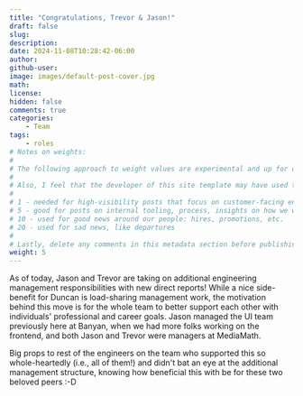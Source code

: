 ```yaml
---
title: "Congratulations, Trevor & Jason!"
draft: false
slug:
description:
date: 2024-11-08T10:28:42-06:00
author:
github-user:
image: images/default-post-cover.jpg
math:
license:
hidden: false
comments: true
categories:
    - Team
tags:
    - roles
# Notes on weights:
#
# The following approach to weight values are experimental and up for discussion, change, etc.
#
# Also, I feel that the developer of this site template may have used the wrong term ... Either have the higher number contribute more weight, or use a term like "inverse-weight" ;-)
#
# 1 - needed for high-visibility posts that focus on customer-facing engineering work
# 5 - good for posts on internal tooling, process, insights on how we work
# 10 - used for good news around our people: hires, promotions, etc.
# 20 - used for sad news, like departures
#
# Lastly, delete any comments in this metadata section before publishing ...
weight: 5
---
```

As of today, Jason and Trevor are taking on additional engineering management responsibilities with new direct reports! While a nice side-benefit for Duncan is load-sharing management work, the motivation behind this move is for the whole team to better support each other with individuals' professional and career goals. Jason managed the UI team previously here at Banyan, when we had more folks working on the frontend, and both Jason and Trevor were managers at MediaMath.

Big props to rest of the engineers on the team who supported this so whole-heartedly (i.e., all of them!) and didn't bat an eye at the additional management structure, knowing how beneficial this with be for these two beloved peers :-D 
